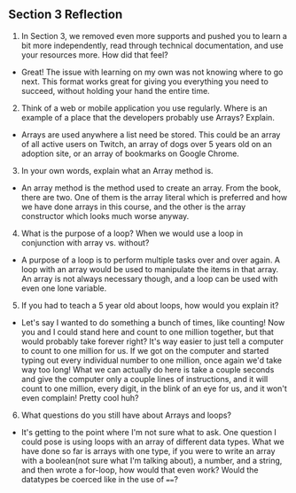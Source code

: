 ## Section 3 Reflection

1. In Section 3, we removed even more supports and pushed you to learn a bit more independently, read through technical documentation, and use your resources more. How did that feel?

* Great! The issue with learning on my own was not knowing where to go next. This format works great for giving you everything you need to succeed, without holding your hand the entire time.

2. Think of a web or mobile application you use regularly. Where is an example of a place that the developers probably use Arrays? Explain.

* Arrays are used anywhere a list need be stored. This could be an array of all active users on Twitch, an array of dogs over 5 years old on an adoption site, or an array of bookmarks on Google Chrome.

3. In your own words, explain what an Array method is.

* An array method is the method used to create an array. From the book, there are two. One of them is the array literal which is preferred and how we have done arrays in this course, and the other is the array constructor which looks much worse anyway.

4. What is the purpose of a loop? When we would use a loop in conjunction with array vs. without?

* A purpose of a loop is to perform multiple tasks over and over again. A loop with an array would be used to manipulate the items in that array. An array is not always necessary though, and a loop can be used with even one lone variable.

5. If you had to teach a 5 year old about loops, how would you explain it?

* Let's say I wanted to do something a bunch of times, like counting! Now you and I could stand here and count to one million together, but that would probably take forever right? It's way easier to just tell a computer to count to one million for us. If we got on the computer and started typing out every individual number to one million, once again we'd take way too long! What we can actually do here is take a couple seconds and give the computer only a couple lines of instructions, and it will count to one million, every digit, in the blink of an eye for us, and it won't even complain! Pretty cool huh?

6. What questions do you still have about Arrays and loops?

* It's getting to the point where I'm not sure what to ask. One question I could pose is using loops with an array of different data types. What we have done so far is arrays with one type, if you were to write an array with a boolean(not sure what I'm talking about), a number, and a string, and then wrote a for-loop, how would that even work? Would the datatypes be coerced like in the use of `==`?
